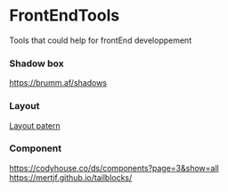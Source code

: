 # FrontEndTools
Tools that could help for frontEnd developpement

### Shadow box
<a target="_blank" href="https://brumm.af/shadows">https://brumm.af/shadows</a>

### Layout
<a target="_blank" href="https://csslayout.io/patterns/">Layout patern</a>

### Component
<a target="_blank" href="https://codyhouse.co/ds/components?page=3&show=all">https://codyhouse.co/ds/components?page=3&show=all</a>
<a target="_blank" href="https://mertjf.github.io/tailblocks/">https://mertjf.github.io/tailblocks/</a>
